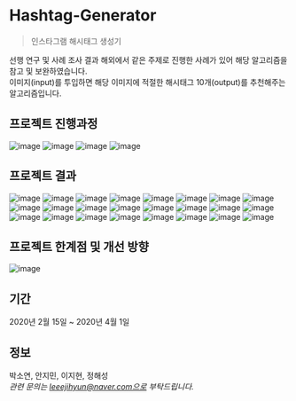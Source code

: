 # Hashtag-Generator
> 인스타그램 해시태그 생성기

선행 연구 및 사례 조사 결과 해외에서 같은 주제로 진행한 사례가 있어 해당 알고리즘을 참고 및 보완하였습니다.  
이미지(input)를 투입하면 해당 이미지에 적절한 해시태그 10개(output)를 추천해주는 알고리즘입니다.  
  
## 프로젝트 진행과정
![image](https://user-images.githubusercontent.com/47891430/113044249-6649ad00-91d8-11eb-86af-284797dd3da2.jpg)
![image](https://user-images.githubusercontent.com/47891430/113044259-68137080-91d8-11eb-9a79-bd78806897ff.jpg)
![image](https://user-images.githubusercontent.com/47891430/113044263-68137080-91d8-11eb-85b3-15555d2a0779.jpg)
![image](https://user-images.githubusercontent.com/47891430/113044268-68ac0700-91d8-11eb-9a66-c49408a5ba55.jpg)

## 프로젝트 결과
![image](https://user-images.githubusercontent.com/47891430/113044270-68ac0700-91d8-11eb-883f-f9aab0cc9ff9.jpg)
![image](https://user-images.githubusercontent.com/47891430/113044271-69449d80-91d8-11eb-99e2-43a25d17408b.jpg)
![image](https://user-images.githubusercontent.com/47891430/113044273-69dd3400-91d8-11eb-969d-91f339d35717.jpg)
![image](https://user-images.githubusercontent.com/47891430/113044276-69dd3400-91d8-11eb-8aeb-f18ae02be761.jpg)
![image](https://user-images.githubusercontent.com/47891430/113044277-6a75ca80-91d8-11eb-8ecb-de086a0c1b5c.jpg)
![image](https://user-images.githubusercontent.com/47891430/113044279-6b0e6100-91d8-11eb-82be-48dff4329162.jpg)
![image](https://user-images.githubusercontent.com/47891430/113044280-6b0e6100-91d8-11eb-9d5c-be3218470f42.jpg)
![image](https://user-images.githubusercontent.com/47891430/113044281-6ba6f780-91d8-11eb-9283-d866c307dd30.jpg)
![image](https://user-images.githubusercontent.com/47891430/113044284-6ba6f780-91d8-11eb-991a-c1c538c635c7.jpg)
![image](https://user-images.githubusercontent.com/47891430/113044288-6c3f8e00-91d8-11eb-9ee5-c589249c6a8f.jpg)
![image](https://user-images.githubusercontent.com/47891430/113044289-6c3f8e00-91d8-11eb-95f7-7be2ff849ec9.jpg)
![image](https://user-images.githubusercontent.com/47891430/113044291-6cd82480-91d8-11eb-8972-de282a44b104.jpg)
![image](https://user-images.githubusercontent.com/47891430/113044293-6d70bb00-91d8-11eb-9f8a-ca7c44c47982.jpg)
![image](https://user-images.githubusercontent.com/47891430/113044294-6d70bb00-91d8-11eb-854c-06e09c8d8e96.jpg)
![image](https://user-images.githubusercontent.com/47891430/113044297-6e095180-91d8-11eb-874f-0d2476c78f0a.jpg)
![image](https://user-images.githubusercontent.com/47891430/113044300-6e095180-91d8-11eb-87ca-15ad18c14f67.jpg)
![image](https://user-images.githubusercontent.com/47891430/113044302-6ea1e800-91d8-11eb-8e46-e4ba9b1f8d5e.jpg)
![image](https://user-images.githubusercontent.com/47891430/113044303-6ea1e800-91d8-11eb-885f-1167c26a1d62.jpg)
![image](https://user-images.githubusercontent.com/47891430/113044304-6f3a7e80-91d8-11eb-8924-184195d4da61.jpg)
![image](https://user-images.githubusercontent.com/47891430/113044306-6fd31500-91d8-11eb-8aba-743c9963e849.jpg)
![image](https://user-images.githubusercontent.com/47891430/113044307-6fd31500-91d8-11eb-99bd-080e1719b070.jpg)
![image](https://user-images.githubusercontent.com/47891430/113044310-706bab80-91d8-11eb-85b9-f59c4daebc77.jpg)
![image](https://user-images.githubusercontent.com/47891430/113044311-706bab80-91d8-11eb-8b8f-6db1a5efea77.jpg)
![image](https://user-images.githubusercontent.com/47891430/113044312-71044200-91d8-11eb-9dfc-34af4e01e035.jpg)

## 프로젝트 한계점 및 개선 방향
![image](https://user-images.githubusercontent.com/47891430/113044314-719cd880-91d8-11eb-929f-2ea3c16385a7.jpg)

## 기간
2020년 2월 15일 ~ 2020년 4월 1일

## 정보
박소연, 안지민, 이지현, 정해성  
_관련 문의는 leeejihyun@naver.com으로 부탁드립니다._
